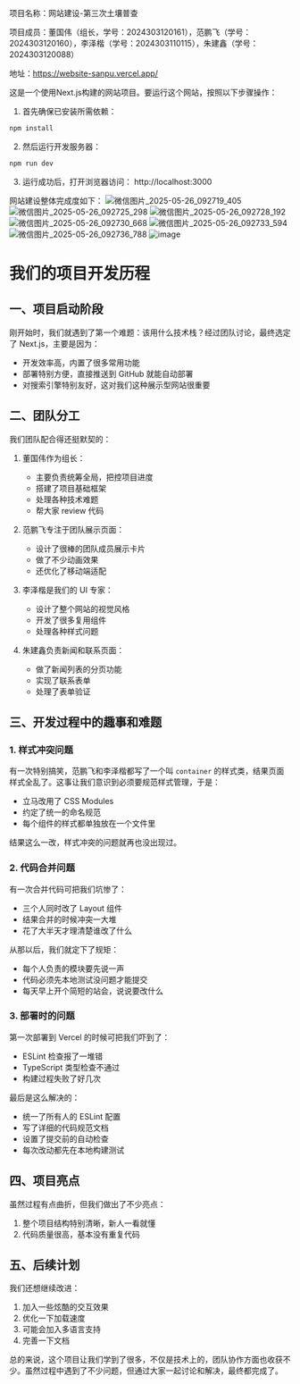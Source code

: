 项目名称：网站建设-第三次土壤普查

项目成员：董国伟（组长，学号：2024303120161），范鹏飞（学号：2024303120160），李泽楷（学号：2024303110115），朱建鑫（学号：2024303120088）

地址：https://website-sanpu.vercel.app/

这是一个使用Next.js构建的网站项目。要运行这个网站，按照以下步骤操作：

1. 首先确保已安装所需依赖：

```bash
npm install
```
2. 然后运行开发服务器：

```bash
npm run dev
```
3. 运行成功后，打开浏览器访问： http://localhost:3000

网站建设整体完成度如下：
![微信图片_2025-05-26_092719_405](https://github.com/user-attachments/assets/f20db89e-9dc1-464b-8d9f-10378beec104)
![微信图片_2025-05-26_092725_298](https://github.com/user-attachments/assets/71f4d269-3653-47bd-8ca9-f811269fd51d)
![微信图片_2025-05-26_092728_192](https://github.com/user-attachments/assets/66c2ca58-dd57-4063-aa58-af2d411bf83b)
![微信图片_2025-05-26_092730_668](https://github.com/user-attachments/assets/faef0561-9ff9-45d3-86a1-39adecc02992)
![微信图片_2025-05-26_092733_594](https://github.com/user-attachments/assets/572f0b2d-43a8-4b23-adbf-d955b34c6846)
![微信图片_2025-05-26_092736_788](https://github.com/user-attachments/assets/b51fea27-8c46-45a2-a621-9a5c12071c24)
![image](https://github.com/user-attachments/assets/f465a8b4-dd69-4d3a-ac09-ad183031394a)

          
# 我们的项目开发历程

## 一、项目启动阶段

刚开始时，我们就遇到了第一个难题：该用什么技术栈？经过团队讨论，最终选定了 Next.js，主要是因为：
- 开发效率高，内置了很多常用功能
- 部署特别方便，直接推送到 GitHub 就能自动部署
- 对搜索引擎特别友好，这对我们这种展示型网站很重要

## 二、团队分工

我们团队配合得还挺默契的：

1. 董国伟作为组长：
   - 主要负责统筹全局，把控项目进度
   - 搭建了项目基础框架
   - 处理各种技术难题
   - 帮大家 review 代码

2. 范鹏飞专注于团队展示页面：
   - 设计了很棒的团队成员展示卡片
   - 做了不少动画效果
   - 还优化了移动端适配

3. 李泽楷是我们的 UI 专家：
   - 设计了整个网站的视觉风格
   - 开发了很多复用组件
   - 处理各种样式问题

4. 朱建鑫负责新闻和联系页面：
   - 做了新闻列表的分页功能
   - 实现了联系表单
   - 处理了表单验证

## 三、开发过程中的趣事和难题

### 1. 样式冲突问题

有一次特别搞笑，范鹏飞和李泽楷都写了一个叫 `container` 的样式类，结果页面样式全乱了。这事让我们意识到必须要规范样式管理，于是：
- 立马改用了 CSS Modules
- 约定了统一的命名规范
- 每个组件的样式都单独放在一个文件里

结果这么一改，样式冲突的问题就再也没出现过。

### 2. 代码合并问题

有一次合并代码可把我们坑惨了：
- 三个人同时改了 Layout 组件
- 结果合并的时候冲突一大堆
- 花了大半天才理清楚谁改了什么

从那以后，我们就定下了规矩：
- 每个人负责的模块要先说一声
- 代码必须先本地测试没问题才能提交
- 每天早上开个简短的站会，说说要改什么

### 3. 部署时的问题

第一次部署到 Vercel 的时候可把我们吓到了：
- ESLint 检查报了一堆错
- TypeScript 类型检查不通过
- 构建过程失败了好几次

最后是这么解决的：
- 统一了所有人的 ESLint 配置
- 写了详细的代码规范文档
- 设置了提交前的自动检查
- 每次改动都先在本地构建测试

## 四、项目亮点

虽然过程有点曲折，但我们做出了不少亮点：
1. 整个项目结构特别清晰，新人一看就懂
2. 代码质量很高，基本没有重复代码

## 五、后续计划

我们还想继续改进：
1. 加入一些炫酷的交互效果
2. 优化一下加载速度
3. 可能会加入多语言支持
4. 完善一下文档

总的来说，这个项目让我们学到了很多，不仅是技术上的，团队协作方面也收获不少。虽然过程中遇到了不少问题，但通过大家一起讨论和解决，最终都完成了。

        
